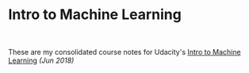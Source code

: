 # Intro to Machine Learning

<br>

These are my consolidated course notes for Udacity's [Intro to Machine Learning](https://eu.udacity.com/course/intro-to-machine-learning--ud120) _(Jun 2018)_

